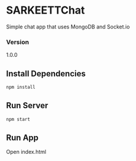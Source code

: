 # SARKEETTChat

Simple chat app that uses MongoDB and Socket.io

### Version
1.0.0

## Install Dependencies
```bash
npm install 
```

## Run Server
```bash
npm start
```

## Run App
Open index.html
